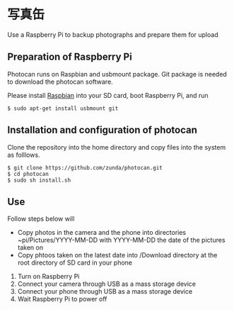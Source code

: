 写真缶
======

Use a Raspberry Pi to backup photographs and prepare them for upload

Preparation of Raspberry Pi
---------------------------
Photocan runs on Raspbian and usbmount package.
Git package is needed to download the photocan software.

Please install [Raspbian](https://www.raspbian.org/) into your SD card,
boot Raspberry Pi, and run
```
$ sudo apt-get install usbmount git
```

Installation and configuration of photocan
------------------------------------------
Clone the repository into the home directory and copy files into the system as folllows.

```
$ git clone https://github.com/zunda/photocan.git
$ cd photocan
$ sudo sh install.sh
```

Use
---
Follow steps below will
* Copy photos in the camera and the phone into directories ~pi/Pictures/YYYY-MM-DD with YYYY-MM-DD the date of the pictures taken on
* Copy phtoos taken on the latest date into /Download directory at the root directory of SD card in your phone

1. Turn on Raspberry Pi
2. Connect your camera through USB as a mass storage device
3. Connect your phone through USB as a mass storage device
4. Wait Raspberry Pi to power off
